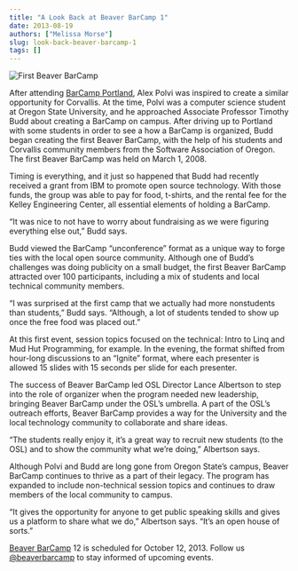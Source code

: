 ```yaml
---
title: "A Look Back at Beaver BarCamp 1"
date: 2013-08-19
authors: ["Melissa Morse"]
slug: look-back-beaver-barcamp-1
tags: []
---
```


![First Beaver BarCamp](/images/FirstBeaverBarCamp.png)

After attending [BarCamp Portland](http://barcampportland.org/), Alex Polvi was inspired to create a similar opportunity
for Corvallis. At the time, Polvi was a computer science student at Oregon State University, and he approached Associate
Professor Timothy Budd about creating a BarCamp on campus. After driving up to Portland with some students in order to
see a how a BarCamp is organized, Budd began creating the first Beaver BarCamp, with the help of his students and
Corvallis community members from the Software Association of Oregon. The first Beaver BarCamp was held on March 1, 2008.

Timing is everything, and it just so happened that Budd had recently received a grant from IBM to promote open source
technology. With those funds, the group was able to pay for food, t-shirts, and the rental fee for the Kelley
Engineering Center, all essential elements of holding a BarCamp.

“It was nice to not have to worry about fundraising as we were figuring everything else out,” Budd says.

Budd viewed the BarCamp “unconference” format as a unique way to forge ties with the local open source community.
Although one of Budd’s challenges was doing publicity on a small budget, the first Beaver BarCamp attracted over 100
participants, including a mix of students and local technical community members.

“I was surprised at the first camp that we actually had more nonstudents than students,” Budd says. “Although, a lot of
students tended to show up once the free food was placed out.”

At this first event, session topics focused on the technical: Intro to Linq and Mud Hut Programming, for example. In the
evening, the format shifted from hour-long discussions to an “Ignite” format, where each presenter is allowed 15 slides
with 15 seconds per slide for each presenter.

The success of Beaver BarCamp led OSL Director Lance Albertson to step into the role of organizer when the program
needed new leadership, bringing Beaver BarCamp under the OSL’s umbrella. A part of the OSL’s outreach efforts, Beaver
BarCamp provides a way for the University and the local technology community to collaborate and share ideas.

“The students really enjoy it, it’s a great way to recruit new students (to the OSL) and to show the community what
we’re doing,” Albertson says.

Although Polvi and Budd are long gone from Oregon State’s campus, Beaver BarCamp continues to thrive as a part of their
legacy. The program has expanded to include non-technical session topics and continues to draw members of the local
community to campus.

“It gives the opportunity for anyone to get public speaking skills and gives us a platform to share what we do,”
Albertson says. “It’s an open house of sorts.”

[Beaver BarCamp](http://beaverbarcamp.org/) 12 is scheduled for October 12, 2013. Follow us
[@beaverbarcamp](https://twitter.com/BeaverBarCamp) to stay informed of upcoming events.
